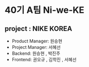 
# 40기 A팀 Ni-we-KE
## project : NIKE KOREA

- Product Manager: 원승현
- Project Manager: 서혜선
- Backend: 원승현 , 박진주
- Frontend: 권오규 , 김학진 , 서혜선
